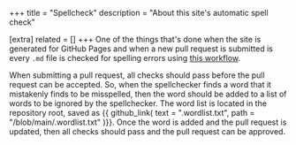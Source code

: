 +++
title = "Spellcheck"
description = "About this site's automatic spell check"

[extra]
related = []
+++
One of the things that's done when the site is generated for GitHub Pages and when a new pull request is submitted is every `.md` file is checked for spelling errors using [this workflow](https://github.com/rojopolis/spellcheck-github-actions).

When submitting a pull request, all checks should pass before the pull request can be accepted. So, when the spellchecker finds a word that it mistakenly finds to be misspelled, then the word should be added to a list of words to be ignored by the spellchecker. The word list is located in the repository root, saved as {{ github_link( text = ".wordlist.txt", path = "/blob/main/.wordlist.txt" )}}. Once the word is added and the pull request is updated, then all checks should pass and the pull request can be approved.